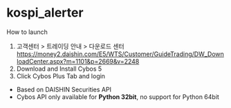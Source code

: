 # kospi_alerter

How to launch
1. 고객센터 > 트레이딩 안내 > 다운로드 센터
https://money2.daishin.com/E5/WTS/Customer/GuideTrading/DW_DownloadCenter.aspx?m=1101&p=2669&v=2248
2. Download and Install Cybos 5
3. Click Cybos Plus Tab and login

* Based on DAISHIN Securities API
* Cybos API only available for **Python 32bit**, no support for Python 64bit
